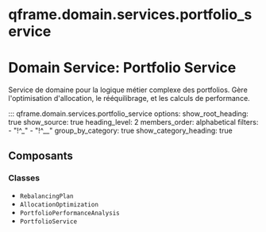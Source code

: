 # qframe.domain.services.portfolio_service


Domain Service: Portfolio Service
================================

Service de domaine pour la logique métier complexe des portfolios.
Gère l'optimisation d'allocation, le rééquilibrage, et les calculs de performance.


::: qframe.domain.services.portfolio_service
    options:
      show_root_heading: true
      show_source: true
      heading_level: 2
      members_order: alphabetical
      filters:
        - "!^_"
        - "!^__"
      group_by_category: true
      show_category_heading: true

## Composants

### Classes

- `RebalancingPlan`
- `AllocationOptimization`
- `PortfolioPerformanceAnalysis`
- `PortfolioService`

